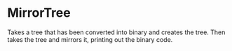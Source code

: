 # MirrorTree
Takes a tree that has been converted into binary and creates the tree.
Then takes the tree and mirrors it, printing out the binary code.
